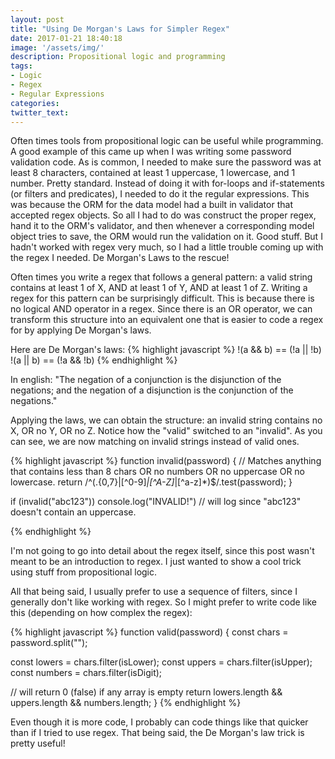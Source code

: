 ```yaml
---
layout: post
title: "Using De Morgan's Laws for Simpler Regex"
date: 2017-01-21 18:40:18
image: '/assets/img/'
description: Propositional logic and programming
tags:
- Logic
- Regex
- Regular Expressions
categories:
twitter_text:
---
```


Often times tools from propositional logic can be useful while programming. A good example of this came up when I was writing some password validation code. As is common, I needed to make sure the password was at least 8 characters, contained at least 1 uppercase, 1 lowercase, and 1 number. Pretty standard. Instead of doing it with for-loops and if-statements (or filters and predicates), I needed to do it the regular expressions. This was because the ORM for the data model had a built in validator that accepted regex objects. So all I had to do was construct the proper regex, hand it to the ORM's validator, and then whenever a corresponding model object tries to save, the ORM would run the validation on it. Good stuff. But I hadn't worked with regex very much, so I had a little trouble coming up with the regex I needed. De Morgan's Laws to the rescue!

Often times you write a regex that follows a general pattern: a valid string contains at least 1 of X, AND at least 1 of Y, AND at least 1 of Z. Writing a regex for this pattern can be surprisingly difficult. This is because there is no logical AND operator in a regex. Since there is an OR operator, we can transform this structure into an equivalent one that is easier to code a regex for by applying De Morgan's laws.

Here are De Morgan's laws:
{% highlight javascript %}
!(a && b) == (!a || !b)
!(a || b) == (!a && !b)
{% endhighlight %}

In english: "The negation of a conjunction is the disjunction of the negations; and
the negation of a disjunction is the conjunction of the negations."

Applying the laws, we can obtain the structure: an invalid string contains no X, OR no Y, OR no Z. Notice how the "valid" switched to an "invalid". As you can see, we are now matching on invalid strings instead of valid ones.



{% highlight javascript %}
function invalid(password) {
  // Matches anything that contains less than 8 chars OR no numbers OR no uppercase OR no lowercase.
  return /^(.{0,7}|[^0-9]*|[^A-Z]*|[^a-z]*)$/.test(password);
}  

if (invalid("abc123"))
  console.log("INVALID!") // will log since "abc123" doesn't contain an uppercase.

{% endhighlight %}

I'm not going to go into detail about the regex itself, since this post wasn't meant to be an introduction to regex. I just wanted to show a cool trick using stuff from propositional logic.

All that being said, I usually prefer to use a sequence of filters, since I generally don't like working with regex. So I might prefer to write code like this (depending on how complex the regex):

{% highlight javascript %}
function valid(password) {
  const chars = password.split("");

  const lowers = chars.filter(isLower);
  const uppers = chars.filter(isUpper);
  const numbers = chars.filter(isDigit);

  // will return 0 (false) if any array is empty
  return lowers.length && uppers.length && numbers.length;
}
{% endhighlight %}

Even though it is more code, I probably can code things like that quicker than if I tried to use regex. That being said, the De Morgan's law trick is pretty useful!
